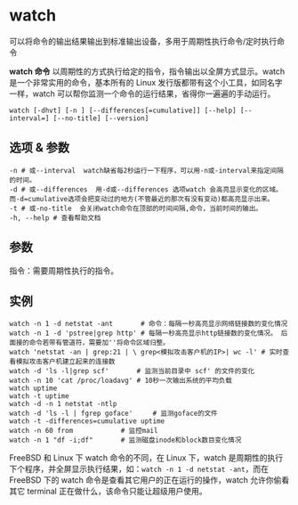 # watch

可以将命令的输出结果输出到标准输出设备，多用于周期性执行命令/定时执行命令

**watch 命令** 以周期性的方式执行给定的指令，指令输出以全屏方式显示。watch 是一个非常实用的命令，基本所有的 Linux 发行版都带有这个小工具，如同名字一样，watch 可以帮你监测一个命令的运行结果，省得你一遍遍的手动运行。

```
watch [-dhvt] [-n ] [--differences[=cumulative]] [--help] [--interval=] [--no-title] [--version]
```

## 选项 & 参数

```
-n # 或--interval  watch缺省每2秒运行一下程序，可以用-n或-interval来指定间隔的时间。
-d # 或--differences  用-d或--differences 选项watch 会高亮显示变化的区域。 而-d=cumulative选项会把变动过的地方(不管最近的那次有没有变动)都高亮显示出来。
-t # 或-no-title  会关闭watch命令在顶部的时间间隔,命令，当前时间的输出。
-h, --help # 查看帮助文档
```

## 参数

指令：需要周期性执行的指令。

## 实例

```
watch -n 1 -d netstat -ant       # 命令：每隔一秒高亮显示网络链接数的变化情况
watch -n 1 -d 'pstree|grep http' # 每隔一秒高亮显示http链接数的变化情况。 后面接的命令若带有管道符，需要加''将命令区域归整。
watch 'netstat -an | grep:21 | \ grep<模拟攻击客户机的IP>| wc -l' # 实时查看模拟攻击客户机建立起来的连接数
watch -d 'ls -l|grep scf'       # 监测当前目录中 scf' 的文件的变化
watch -n 10 'cat /proc/loadavg' # 10秒一次输出系统的平均负载
watch uptime
watch -t uptime
watch -d -n 1 netstat -ntlp
watch -d 'ls -l | fgrep goface'     # 监测goface的文件
watch -t -differences=cumulative uptime
watch -n 60 from            # 监控mail
watch -n 1 "df -i;df"       # 监测磁盘inode和block数目变化情况
```

FreeBSD 和 Linux 下 watch 命令的不同，在 Linux 下，watch 是周期性的执行下个程序，并全屏显示执行结果，如：`watch -n 1 -d netstat -ant`，而在 FreeBSD 下的 watch 命令是查看其它用户的正在运行的操作，watch 允许你偷看其它 terminal 正在做什么，该命令只能让超级用户使用。
